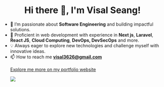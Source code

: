 <h1 align="center"> Hi there 👋, I'm Visal Seang!</h1>

- 👀 I’m passionate about **Software Engineering** and building impactful solutions.
- 💼 Proficient in web development with experience in **Next js**, **Laravel**, **React JS**, **Cloud Computing**, **DevOps, DevSecOps** and more.
- 💡 Always eager to explore new technologies and challenge myself with innovative ideas.
- 📫 How to reach me **visal3626@gmail.com**</br></br>
  <a href="https://visalseang.me">Explore me more on my portfolio website</a></br>
  <p algin="center"><img src="https://skillicons.dev/icons?i=react,nextjs,docker,aws,postgres,bootstrap,php,laravel,ts,js,tailwind,git,jenkins&perline=14" /></p>

